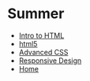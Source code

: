# Summer

<ul>
<li><a href="intro_to_html/Index.html" target="_blank"> Intro to HTML</a></li>
<li><a href="html5/index.html" target="_blank"> html5 </a></li>
<li><a href="adv_css/index.html" target="_blank"> Advanced CSS </a></li>
<li><a href="responsive/index.html" target="_blank"> Responsive Design </a></li>
 <li><a href="Home.html">Home</a> </li>
</ul>
